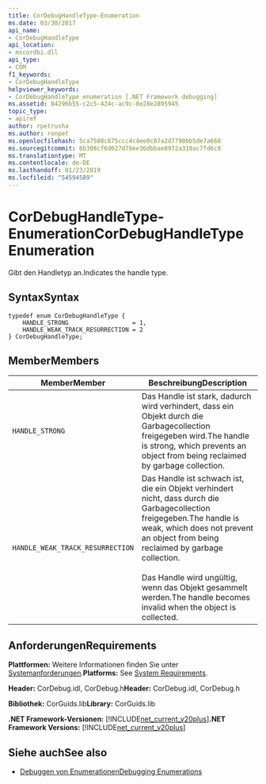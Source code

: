 ```yaml
---
title: CorDebugHandleType-Enumeration
ms.date: 03/30/2017
api_name:
- CorDebugHandleType
api_location:
- mscordbi.dll
api_type:
- COM
f1_keywords:
- CorDebugHandleType
helpviewer_keywords:
- CorDebugHandleType enumeration [.NET Framework debugging]
ms.assetid: 84296b55-c2c5-424c-ac9c-8e28e2895945
topic_type:
- apiref
author: rpetrusha
ms.author: ronpet
ms.openlocfilehash: 5ca7508c675ccc4c4ee0c07a2d7790bb5de7a668
ms.sourcegitcommit: 6b308cf6d627d78ee36dbbae8972a310ac7fd6c8
ms.translationtype: MT
ms.contentlocale: de-DE
ms.lasthandoff: 01/23/2019
ms.locfileid: "54594589"
---
```

# <a name="cordebughandletype-enumeration"></a><span data-ttu-id="2aec5-102">CorDebugHandleType-Enumeration</span><span class="sxs-lookup"><span data-stu-id="2aec5-102">CorDebugHandleType Enumeration</span></span>
<span data-ttu-id="2aec5-103">Gibt den Handletyp an.</span><span class="sxs-lookup"><span data-stu-id="2aec5-103">Indicates the handle type.</span></span>  
  
## <a name="syntax"></a><span data-ttu-id="2aec5-104">Syntax</span><span class="sxs-lookup"><span data-stu-id="2aec5-104">Syntax</span></span>  
  
```  
typedef enum CorDebugHandleType {  
    HANDLE_STRONG                  = 1,  
    HANDLE_WEAK_TRACK_RESURRECTION = 2  
} CorDebugHandleType;  
```  
  
## <a name="members"></a><span data-ttu-id="2aec5-105">Member</span><span class="sxs-lookup"><span data-stu-id="2aec5-105">Members</span></span>  
  
|<span data-ttu-id="2aec5-106">Member</span><span class="sxs-lookup"><span data-stu-id="2aec5-106">Member</span></span>|<span data-ttu-id="2aec5-107">Beschreibung</span><span class="sxs-lookup"><span data-stu-id="2aec5-107">Description</span></span>|  
|------------|-----------------|  
|`HANDLE_STRONG`|<span data-ttu-id="2aec5-108">Das Handle ist stark, dadurch wird verhindert, dass ein Objekt durch die Garbagecollection freigegeben wird.</span><span class="sxs-lookup"><span data-stu-id="2aec5-108">The handle is strong, which prevents an object from being reclaimed by garbage collection.</span></span>|  
|`HANDLE_WEAK_TRACK_RESURRECTION`|<span data-ttu-id="2aec5-109">Das Handle ist schwach ist, die ein Objekt verhindert nicht, dass durch die Garbagecollection freigegeben.</span><span class="sxs-lookup"><span data-stu-id="2aec5-109">The handle is weak, which does not prevent an object from being reclaimed by garbage collection.</span></span><br /><br /> <span data-ttu-id="2aec5-110">Das Handle wird ungültig, wenn das Objekt gesammelt werden.</span><span class="sxs-lookup"><span data-stu-id="2aec5-110">The handle becomes invalid when the object is collected.</span></span>|  
  
## <a name="requirements"></a><span data-ttu-id="2aec5-111">Anforderungen</span><span class="sxs-lookup"><span data-stu-id="2aec5-111">Requirements</span></span>  
 <span data-ttu-id="2aec5-112">**Plattformen:** Weitere Informationen finden Sie unter [Systemanforderungen](../../../../docs/framework/get-started/system-requirements.md).</span><span class="sxs-lookup"><span data-stu-id="2aec5-112">**Platforms:** See [System Requirements](../../../../docs/framework/get-started/system-requirements.md).</span></span>  
  
 <span data-ttu-id="2aec5-113">**Header:** CorDebug.idl, CorDebug.h</span><span class="sxs-lookup"><span data-stu-id="2aec5-113">**Header:** CorDebug.idl, CorDebug.h</span></span>  
  
 <span data-ttu-id="2aec5-114">**Bibliothek:** CorGuids.lib</span><span class="sxs-lookup"><span data-stu-id="2aec5-114">**Library:** CorGuids.lib</span></span>  
  
 <span data-ttu-id="2aec5-115">**.NET Framework-Versionen:** [!INCLUDE[net_current_v20plus](../../../../includes/net-current-v20plus-md.md)]</span><span class="sxs-lookup"><span data-stu-id="2aec5-115">**.NET Framework Versions:** [!INCLUDE[net_current_v20plus](../../../../includes/net-current-v20plus-md.md)]</span></span>  
  
## <a name="see-also"></a><span data-ttu-id="2aec5-116">Siehe auch</span><span class="sxs-lookup"><span data-stu-id="2aec5-116">See also</span></span>
- [<span data-ttu-id="2aec5-117">Debuggen von Enumerationen</span><span class="sxs-lookup"><span data-stu-id="2aec5-117">Debugging Enumerations</span></span>](../../../../docs/framework/unmanaged-api/debugging/debugging-enumerations.md)
